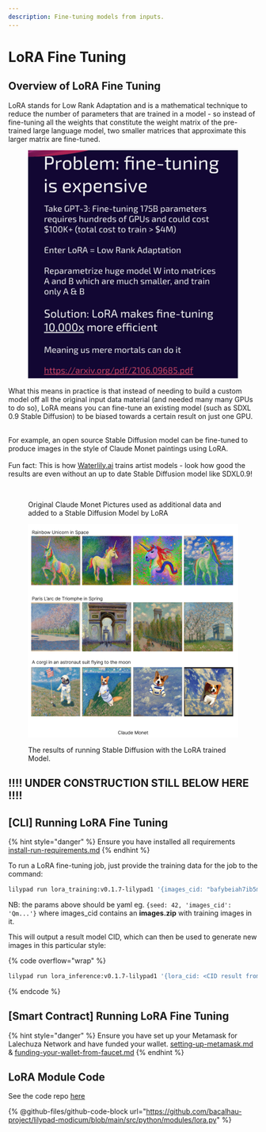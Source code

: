 ```yaml
---
description: Fine-tuning models from inputs.
---
```


# LoRA Fine Tuning

## Overview of LoRA Fine Tuning

LoRA stands for Low Rank Adaptation and is a mathematical technique to reduce the number of parameters that are trained in a model - so instead of fine-tuning all the weights that constitute the weight matrix of the pre-trained large language model, two smaller matrices that approximate this larger matrix are fine-tuned. &#x20;

<figure><img src="../.gitbook/assets/image (6).png" alt=""><figcaption></figcaption></figure>

What this means in practice is that instead of needing to build a custom model off all the original input data material (and needed many many GPUs to do so), LoRA means you can fine-tune an existing model (such as SDXL 0.9 Stable Diffusion) to be biased towards a certain result on just one GPU.&#x20;

\
For example, an open source Stable Diffusion model can be fine-tuned to produce images in the style of Claude Monet paintings using LoRA.\
\
Fun fact: This is how [Waterlily.ai](../use-cases/waterlily.ai.md) trains artist models - look how good the results are even without an up to date Stable Diffusion model like SDXL0.9!

<figure><img src="https://lh5.googleusercontent.com/hann2gpaFy8pSOPCc4n8j5Lg02bFhEBiKLdE8bhy30NIofwFKDDVFCkrw89Kea2QPnKICOAZ11TWFD-MGMaA3xBtH1DVFlLDCIUvJe0iLj2mfyyW0tpZIz-xV1mfKIhEYL6KgoIAy1DubSN1arQgkrQ" alt=""><figcaption><p>Original Claude Monet Pictures used as additional data and added to a Stable Diffusion Model by LoRA</p></figcaption></figure>

<figure><img src="../.gitbook/assets/image (28).png" alt=""><figcaption><p>The results of running Stable Diffusion with the LoRA trained Model.</p></figcaption></figure>

##

## !!!! UNDER CONSTRUCTION STILL BELOW HERE !!!!

##

## \[CLI] Running LoRA Fine Tuning

{% hint style="danger" %}
Ensure you have installed all requirements [install-run-requirements.md](../lilypad-v1-testnet/quick-start/install-run-requirements.md "mention")
{% endhint %}

To run a LoRA fine-tuning job, just provide the training data for the job to the command:

```bash
lilypad run lora_training:v0.1.7-lilypad1 '{images_cid: "bafybeiah7ib5mhzlckolwlkwquzf772wl6jdbhtbuvnbuo5arq7pcs4ubm", seed: 3}'
```

NB: the params above should be yaml eg. `{seed: 42, 'images_cid': 'Qm...'}` where images\_cid contains an **images.zip** with training images in it.

This will output a result model CID, which can then be used to generate new images in this particular style:

{% code overflow="wrap" %}
```bash
lilypad run lora_inference:v0.1.7-lilypad1 '{lora_cid: <CID result from above>, prompt: "an astronaut riding a unicorn in the style of <s1><s2>", seed: 3}'
```
{% endcode %}



## \[Smart Contract] Running LoRA Fine Tuning

{% hint style="danger" %}
Ensure you have set up your Metamask for Lalechuza Network and have funded your wallet. [setting-up-metamask.md](../lilypad-v1-testnet/quick-start/setting-up-metamask.md "mention") & [funding-your-wallet-from-faucet.md](../lilypad-v1-testnet/quick-start/funding-your-wallet-from-faucet.md "mention")
{% endhint %}





## LoRA Module Code

See the code repo [here](https://github.com/bacalhau-project/lilypad-modicum/blob/main/src/python/modules/lora.py)

{% @github-files/github-code-block url="https://github.com/bacalhau-project/lilypad-modicum/blob/main/src/python/modules/lora.py" %}
